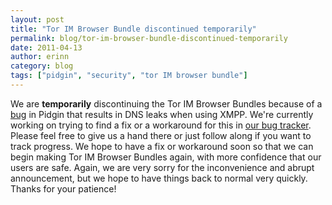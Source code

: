```yaml
---
layout: post
title: "Tor IM Browser Bundle discontinued temporarily"
permalink: blog/tor-im-browser-bundle-discontinued-temporarily
date: 2011-04-13
author: erinn
category: blog
tags: ["pidgin", "security", "tor IM browser bundle"]
---
```


We are **temporarily** discontinuing the Tor IM Browser Bundles because of a [bug](http://developer.pidgin.im/ticket/11110) in Pidgin that results in DNS leaks when using XMPP. We're currently working on trying to find a fix or a workaround for this in [our bug tracker](https://trac.torproject.org/projects/tor/ticket/1676). Please feel free to give us a hand there or just follow along if you want to track progress. We hope to have a fix or workaround soon so that we can begin making Tor IM Browser Bundles again, with more confidence that our users are safe. Again, we are very sorry for the inconvenience and abrupt announcement, but we hope to have things back to normal very quickly. Thanks for your patience!

